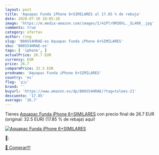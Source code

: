 ```yaml
---
layout: post
title: 'Aquapac Funda iPhone 6+SIMILARES al 17.85 % de rebaja'
date: 2020-07-30 18:05:28
image: 'https://m.media-amazon.com/images/I/41Plr9M3OhL._SL400_.jpg'
comments: true
category: ofertas
author: ring
slug: 'B00S54HRAE-es Aquapac Funda iPhone 6+SIMILARES'
sku: 'B00S54HRAE-es'
tags: [ 'iphone', ]
actualPrice: 26.7 EUR
currency: EUR
price: 26.7
comparePrice: 32.5 EUR
prodname: 'Aquapac Funda iPhone 6+SIMILARES'
country: 'es'
flag: '🇪🇸'
brand: ''
buyurl: 'https://www.amazon.es/dp/B00S54HRAE/?tag=tolees-21'
descuento: '17.85'
average: '26.7'
---
```


Tienes [Aquapac Funda iPhone 6+SIMILARES](https://www.amazon.es/dp/B00S54HRAE/?tag=tolees-21) con precio final de  26.7 EUR (original: 32.5 EUR) (17.85 %  de rebaja) aqui!

[![Aquapac Funda iPhone 6+SIMILARES](https://m.media-amazon.com/images/I/41Plr9M3OhL._SL400_.jpg)](https://www.amazon.es/dp/B00S54HRAE/?tag=tolees-21)

🔎:


[🛒 Comprar!!!](https://www.amazon.es/dp/B00S54HRAE/?tag=tolees-21)
